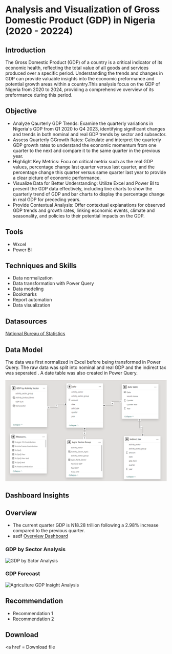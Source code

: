 # Analysis and Visualization of Gross Domestic Product (GDP) in Nigeria (2020 - 20224)

## Introduction
The Gross Domestic Product (GDP) of a country is a critical indicator of its economic health, reflecting the total value of all goods and services produced over a specific period. Understanding the trends and changes in GDP can provide valuable insights into the economic preformance and potential growth areas within a country.This analysis focus on the GDP of Nigeria from 2020 to 2024, providing a comprehensive overview of its preformance during this period. 

## Objective
- Analyze Qaurterly GDP Trends: Examine the quarterly variations in Nigeria's GDP from Q1 2020 to Q4 2023, identifying significant changes and trends in both nominal and real GDP trends by sector and subsector.
- Assess Quarterly GGrowth Rates: Calculate and interpret the quarterly GDP growth rates to understand the economic momentum from one quarter to the next and compare it to the same quarter in the previous year.
- Highlight Key Metrics: Focu on critical metrix such as the real GDP values, percentage change last quarter versus last quarter, and the percentage change this quarter versus same quarter last year to provide a clear picture of economic performance.
- Visualize Data for Better Understanding: Utilize Excel and Power BI to present the GDP data effectively, including line charts to show the quarterly trend of GDP and bar charts to display the percentage change in real GDP for preceding years.
- Provide Contextual Analysis: Offer contextual explanations for observed GDP trends and growth rates, linking economic events, climate and seasonality, and policies to their potential impacts on the GDP. 

## Tools
- Wxcel
- Power BI
  
## Techniques and Skills
- Data normalization
- Data transformation with Power Query
- Data modeling
- Bookmarks
- Report automation
- Data visualization

## Datasources
<a href = "https://nigerianstat.gov.ng/elibrary/read/1241506"> National Bureau of Statistics </a>

## Data Model
The data was first normalized in Excel before being transformed in Power Query. The raw data was split into nominal and real GDP and the indirect tax was seperated . A date table was also created in Power Query.

![Data Model](https://github.com/Kani635/Demo-GDP-Analysis/blob/main/images/gdp_portfolio_data_model.png)

## Dashboard Insights
## Overview
- The current quarter GDP is N18.28 trillion following a 2.98% increase compared to the previous quarter.
- asdf
[Overview Dashboard]()
### GDP by Sector Analysis
![GDP by Sctor Analysis]()
### GDP Forecast
![Agriculture GDP Insight Analysis]()
## Recommendation
- Recommendation 1
- Recommendation 2
  
## Download
<a href = Download file </a>
